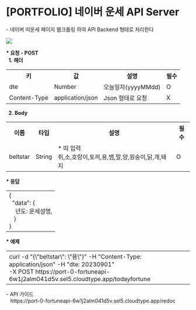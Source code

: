 <h1>[PORTFOLIO] 네이버 운세 API Server </h1>
    - 네이버 띠운세 페이지 웹크롤링 하여 API Backend 형태로 처리한다
     <p><p>
     <img src=https://github.com/ChaShane/FortuneAPI/assets/96649804/7e6eba32-61d8-4c1d-a1f6-199c2deb4d83></img>
     <p>
     <b>* 요청 - POST</b>
     <br>
     <b>&nbsp;&nbsp;1.&nbsp;헤더</b>
     <p>
      <table style="border-collapse: collapse; border="1">
      <tbody>
         <tr> 
           <th>키</th>
           <th>값</th>
           <th>설명</th>
           <th>필수</th>
         </tr>
        <tr> 
           <td>dte</td>
           <td>Number</td>
           <td>오늘일자(yyyyMMdd)</td>
           <td>O</td>
         </tr>
        <tr> 
           <td>Content-Type</td>
           <td>application/json</td>
           <td>Json 형태로 요청 </td>
           <td>X</td>
         </tr>
      </tbody>
      </table>
      <p>
       <b>&nbsp;&nbsp;2.&nbsp;Body</b>
     <p>
      <table style="border-collapse: collapse; border="1">
      <tbody>
         <tr> 
           <th>이름</th>
           <th>타입</th>
           <th>설명</th>
           <th>필수</th>
         </tr>
        <tr> 
           <td>beltstar</td>
           <td>String</td>
           <td>*&nbsp;띠 입력<br>쥐,소,호랑이,토끼,용,뱀,말,양,원숭이,닭,개,돼지</td>
           <td>O</td>
         </tr>
      </tbody>
      </table>
      <p>
     <b>* 응답</b>
     <table>
       <tbody>
         <tr>
           <td>
             {
             <br>&nbsp;&nbsp;"data": {
             <br>&nbsp;&nbsp;&nbsp;&nbsp;년도: 운세설명,
             <br>&nbsp;&nbsp;&nbsp;}
            <br>}
           </td>
         </tr>
       </tbody>
     </table>
     <p>
      <b>* 예제</b>
     <table>
       <tbody>
         <tr>
           <td>
           curl -d "{\"beltstar\": \"용\"}" -H "Content-Type: application/json" -H "dte: 20230901" <br>-X POST https://port-0-fortuneapi-6w1j2alm041d5v.sel5.cloudtype.app/todayfortune
           </td>
         </tr>
       </tbody>
     </table>   
     <p>
     - API 가이드 
      <br>&nbsp;&nbsp;&nbsp;https://port-0-fortuneapi-6w1j2alm041d5v.sel5.cloudtype.app/redoc
     
     

